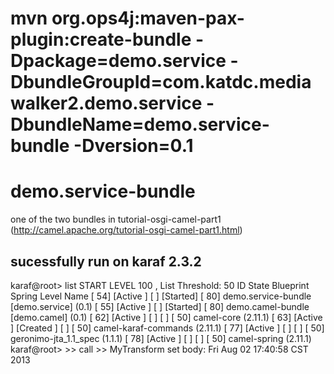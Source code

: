 mvn org.ops4j:maven-pax-plugin:create-bundle -Dpackage=demo.service -DbundleGroupId=com.katdc.mediawalker2.demo.service -DbundleName=demo.service-bundle -Dversion=0.1
=======
demo.service-bundle
===================

one of the two bundles in tutorial-osgi-camel-part1 (http://camel.apache.org/tutorial-osgi-camel-part1.html)

## sucessfully run on karaf 2.3.2

karaf@root> list
START LEVEL 100 , List Threshold: 50
   ID   State         Blueprint      Spring    Level  Name
[  54] [Active     ] [            ] [Started] [   80] demo.service-bundle [demo.service] (0.1)
[  55] [Active     ] [            ] [Started] [   80] demo.camel-bundle [demo.camel] (0.1)
[  62] [Active     ] [            ] [       ] [   50] camel-core (2.11.1)
[  63] [Active     ] [Created     ] [       ] [   50] camel-karaf-commands (2.11.1)
[  77] [Active     ] [            ] [       ] [   50] geronimo-jta_1.1_spec (1.1.1)
[  78] [Active     ] [            ] [       ] [   50] camel-spring (2.11.1)
karaf@root> >> call >> MyTransform set body:  Fri Aug 02 17:40:58 CST 2013

